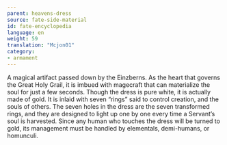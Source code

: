 ```yaml
---
parent: heavens-dress
source: fate-side-material
id: fate-encyclopedia
language: en
weight: 59
translation: "Mcjon01"
category:
- armament
---
```


A magical artifact passed down by the Einzberns.
As the heart that governs the Great Holy Grail, it is imbued with magecraft that can materialize the soul for just a few seconds.
Though the dress is pure white, it is actually made of gold. It is inlaid with seven “rings” said to control creation, and the souls of others.
The seven holes in the dress are the seven transformed rings, and they are designed to light up one by one every time a Servant’s soul is harvested.
Since any human who touches the dress will be turned to gold, its management must be handled by elementals, demi-humans, or homunculi.
